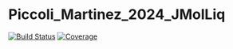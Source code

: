 # Piccoli_Martinez_2024_JMolLiq

[![Build Status](https://github.com/viniciuspiccoli/Piccoli_Martinez_2024_JMolLiq.jl/actions/workflows/CI.yml/badge.svg?branch=main)](https://github.com/viniciuspiccoli/Piccoli_Martinez_2024_JMolLiq.jl/actions/workflows/CI.yml?query=branch%3Amain)
[![Coverage](https://codecov.io/gh/viniciuspiccoli/Piccoli_Martinez_2024_JMolLiq.jl/branch/main/graph/badge.svg)](https://codecov.io/gh/viniciuspiccoli/Piccoli_Martinez_2024_JMolLiq.jl)
